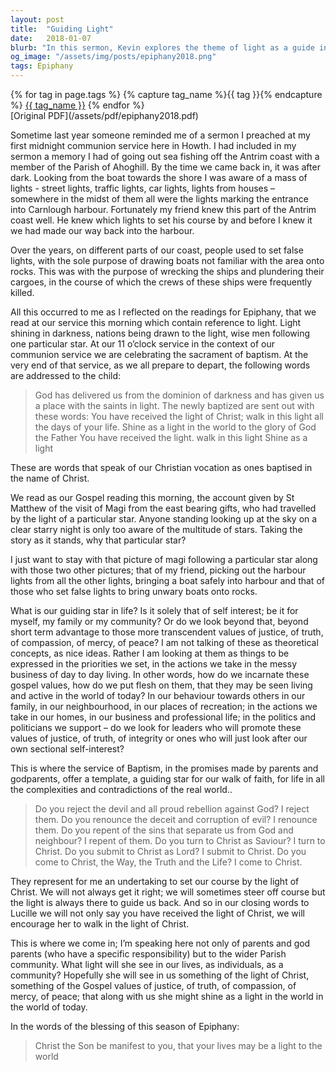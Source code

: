 ```yaml
---
layout: post
title:  "Guiding Light"
date:   2018-01-07
blurb: "In this sermon, Kevin explores the theme of light as a guide in our lives, drawing parallels from his personal experience of sea fishing at night and the biblical account of the Magi following a star. He challenges us to consider what our guiding star in life is, urging us to look beyond self-interest and embody values of justice, truth, compassion, mercy, and peace in our daily lives."
og_image: "/assets/img/posts/epiphany2018.png"
tags: Epiphany
---    
```

<div class="tag-pills">
  {% for tag in page.tags %}
    {% capture tag_name %}{{ tag }}{% endcapture %}
    <a href="{{ site.baseurl }}/tag/{{ tag_name | slugify }}" class="tag-pill">{{ tag_name }}</a>
  {% endfor %}
</div>
[Original PDF](/assets/pdf/epiphany2018.pdf)

Sometime last year someone reminded me of a sermon I preached at my first midnight communion service here in Howth. I had included in my sermon a memory I had of going out sea fishing off the Antrim coast with a member of the Parish of Ahoghill. By the time we came back in, it was after dark. Looking from the boat towards the shore I was aware of a mass of lights - street lights, traffic lights, car lights, lights from houses – somewhere in the midst of them all were the lights marking the entrance into Carnlough harbour. Fortunately my friend knew this part of the Antrim coast well. He knew which lights to set his course by and before I knew it we had made our way back into the harbour.

Over the years, on different parts of our coast, people used to set false lights, with the sole purpose of drawing boats not familiar with the area onto rocks. This was with the purpose of wrecking the ships and plundering their cargoes, in the course of which the crews of these ships were frequently killed.

All this occurred to me as I reflected on the readings for Epiphany, that we read at our service this morning which contain reference to light. Light shining in darkness, nations being drawn to the light, wise men following one particular star. At our 11 o’clock service in the context of our communion service we are celebrating the sacrament of baptism. At the very end of that service, as we all prepare to depart, the following words are addressed to the child:

> God has delivered us from the dominion of darkness
> and has given us a place with the saints in light.
> The newly baptized are sent out with these words:
> You have received the light of Christ;
> walk in this light all the days of your life.
> Shine as a light in the world
> to the glory of God the Father
> You have received the light.
> walk in this light
> Shine as a light

These are words that speak of our Christian vocation as ones baptised in the name of Christ.

We read as our Gospel reading this morning, the account given by St Matthew of the visit of Magi from the east bearing gifts, who had travelled by the light of a particular star. Anyone standing looking up at the sky on a clear starry night is only too aware of the multitude of stars. Taking the story as it stands, why that particular star?

I just want to stay with that picture of magi following a particular star along with those two other pictures; that of my friend, picking out the harbour lights from all the other lights, bringing a boat safely into harbour and that of those who set false lights to bring unwary boats onto rocks.

What is our guiding star in life? Is it solely that of self interest; be it for myself, my family or my community? Or do we look beyond that, beyond short term advantage to those more transcendent values of justice, of truth, of compassion, of mercy, of peace? I am not talking of these as theoretical concepts, as nice ideas. Rather I am looking at them as things to be expressed in the priorities we set, in the actions we take in the messy business of day to day living. In other words, how do we incarnate these gospel values, how do we put flesh on them, that they may be seen living and active in the world of today? In our behaviour towards others in our family, in our neighbourhood, in our places of recreation; in the actions we take in our homes, in our business and professional life; in the politics and politicians we support – do we look for leaders who will promote these values of justice, of truth, of integrity or ones who will just look after our own sectional self-interest?

This is where the service of Baptism, in the promises made by parents and godparents, offer a template, a guiding star for our walk of faith, for life in all the complexities and contradictions of the real world..

> Do you reject the devil and all proud rebellion against God?
> I reject them.
> Do you renounce the deceit and corruption of evil?
> I renounce them.
> Do you repent of the sins that separate us from God and neighbour?
> I repent of them.
> Do you turn to Christ as Saviour?
> I turn to Christ.
> Do you submit to Christ as Lord?
> I submit to Christ.
> Do you come to Christ, the Way, the Truth and the Life?
> I come to Christ.

They represent for me an undertaking to set our course by the light of Christ. We will not always get it right; we will sometimes steer off course but the light is always there to guide us back. And so in our closing words to Lucille we will not only say you have received the light of Christ, we will encourage her to walk in the light of Christ.

This is where we come in; I’m speaking here not only of parents and god parents (who have a specific responsibility) but to the wider Parish community. What light will she see in our lives, as individuals, as a community? Hopefully she will see in us something of the light of Christ, something of the Gospel values of justice, of truth, of compassion, of mercy, of peace; that along with us she might shine as a light in the world in the world of today.

In the words of the blessing of this season of Epiphany:

> Christ the Son be manifest to you,
> that your lives may be a light to the world
